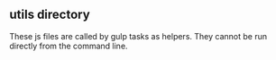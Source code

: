 ## utils directory

These js files are called by gulp tasks as helpers. They cannot be run directly from the command line.
